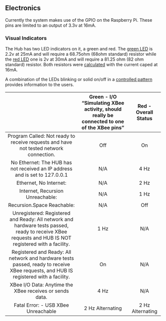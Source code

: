 ## Electronics

Currently the system makes use of the GPIO on the Raspberry Pi. These pins are limited to an output of 3.3v at 16mA.

### Visual Indicators

The Hub has two LED indicators on it, a green and red. The [green LED](https://www.digikey.com/en/products/detail/lumex-opto-components-inc/SSI-LXH072GD/144732) is 2.2v at 25mA and will require a 68.75ohm (68ohm standard) resistor while the [red LED](https://www.digikey.com/en/products/detail/lumex-opto-components-inc/SSI-LXH072ID/144729) one is 2v at 30mA and will require a 81.25 ohm (82 ohm standard) resistor. Both resistors were [calculated](https://ohmslawcalculator.com/led-resistor-calculator) with the current caped at 16mA.

A combination of the LEDs blinking or solid on/off in a [controlled pattern](https://en.wikipedia.org/wiki/International_Blinking_Pattern_Interpretation) provides information to the users.

|                                                                                                                                                      | Green - I/O “Simulating XBee activity, should really be connected to one of the XBee pins” | Red - Overall Status |
|:----------------------------------------------------------------------------------------------------------------------------------------------------:|:------------------------------------------------------------------------------------------:|:--------------------:|
|                                Program Called: Not ready to receive requests and have not tested network connection.                                 |                                            Off                                             |          On          |
|                                     No Ethernet: The HUB has not received an IP address and is set to 127.0.0.1                                      |                                            N/A                                             |         4 Hz         |
|                                                                Ethernet, No Internet:                                                                |                                            N/A                                             |         2 Hz         |
|                                                           Internet, Recursion Unreachable:                                                           |                                            N/A                                             |         1 Hz         |
|                                                              Recursion.Space Reachable:                                                              |                                            N/A                                             |         Off          |
| Unregistered: Registered and Ready: All network and hardware tests passed, ready to receive XBee requests and HUB IS NOT registered with a facility. |                                            1 Hz                                            |         N/A          |
|         Registered and Ready: All network and hardware tests passed, ready to receive XBee requests, and HUB IS registered with a facility.          |                                             On                                             |         N/A          |
|                                               XBee I/O Data: Anytime the XBee receives or sends data.                                                |                                            4 Hz                                            |         N/A          |
|                                                         Fatal Error: - USB XBee Unreachable                                                          |                                      2 Hz Alternating                                      |   2 Hz Alternating   |
